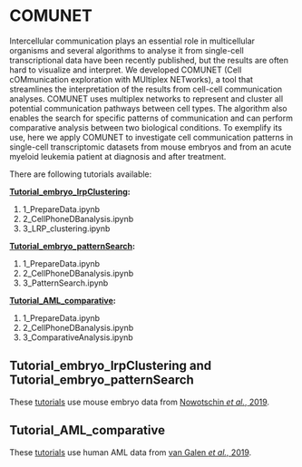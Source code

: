 # COMUNET

Intercellular communication plays an essential role in multicellular organisms and several algorithms to analyse it from single-cell transcriptional data have been recently published, but the results are often hard to visualize and interpret. 
We developed COMUNET (Cell cOMmunication exploration with MUltiplex NETworks), a tool that streamlines the interpretation of the results from cell-cell communication analyses. 
COMUNET uses multiplex networks to represent and cluster all potential communication pathways between cell types. The algorithm also enables the search for specific patterns of communication and can perform comparative analysis between two biological conditions. To exemplify its use, here we apply COMUNET to investigate cell communication patterns in single-cell transcriptomic datasets from mouse embryos and from an acute myeloid leukemia patient at diagnosis and after treatment. 

There are following tutorials available:

**[Tutorial_embryo_lrpClustering](https://github.com/ScialdoneLab/COMUNET/tree/COUMNET-dev/Tutorials/Tutorial_embryo_lrpClustering):**
1. 1_PrepareData.ipynb
2. 2_CellPhoneDBanalysis.ipynb
3. 3_LRP_clustering.ipynb

**[Tutorial_embryo_patternSearch](https://github.com/ScialdoneLab/COMUNET/tree/COUMNET-dev/Tutorials/Tutorial_embryo_patternSearch):**
1. 1_PrepareData.ipynb
2. 2_CellPhoneDBanalysis.ipynb
3. 3_PatternSearch.ipynb

**[Tutorial_AML_comparative](https://github.com/ScialdoneLab/COMUNET/tree/COUMNET-dev/Tutorials/Tutorial_AML_comparative):**
1. 1_PrepareData.ipynb
2. 2_CellPhoneDBanalysis.ipynb
3. 3_ComparativeAnalysis.ipynb

## Tutorial_embryo_lrpClustering and Tutorial_embryo_patternSearch
These [tutorials](https://github.com/ScialdoneLab/COMUNET/tree/COUMNET-dev/Tutorials) use mouse embryo data from [Nowotschin *et al.*, 2019](https://www.nature.com/articles/s41586-019-1127-1).

## Tutorial_AML_comparative
These [tutorials](https://github.com/ScialdoneLab/COMUNET/tree/COUMNET-dev/Tutorials) use human AML data from [van Galen *et al.,* 2019](https://doi.org/10.1016/j.cell.2019.01.031).
